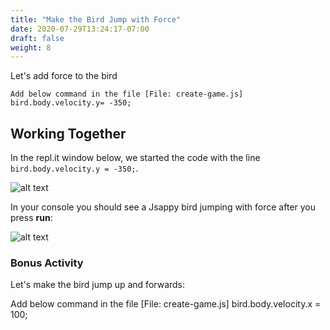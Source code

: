 ```yaml
---
title: "Make the Bird Jump with Force"
date: 2020-07-29T13:24:17-07:00
draft: false
weight: 8
---
```


Let's add force to the bird

    Add below command in the file [File: create-game.js]
    bird.body.velocity.y= -350;


## Working Together

In the repl.it window below, we started the code with the line `bird.body.velocity.y = -350;`.

![alt text](../../img/jump_force.png "image to add gravity to the bird")

In your console you should see a Jsappy bird jumping with force after you press **run**:

![alt text](../../img/jump_output.png "bird jumping with gravity")



### Bonus Activity

Let's make the bird jump up and forwards:

Add below command in the file [File: create-game.js]
    bird.body.velocity.x = 100;
